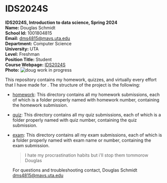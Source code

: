 # IDS2024S

**IDS2024S, Introduction to data science, Spring 2024**  
**Name:** Douglas Schmidt  
**School Id:** 1001804815  
**Email:** dms4815@mavs.uta.edu  
**Department:** Computer Science  
**University:** UTA  
**Level:** Freshman  
**Position Title:** Student  
**Course Webpage:** [IDS2024S](https://www.cdslab.org)  
**Photo:** ![doug work in progress](Selfpic.png)

This repository contains my homework, quizzes, and virtually every effort that I have made for <course name>. The structure of the project is the following:

- [homework](./hw): This directory contains all my homework submissions, each of which is a folder properly named with homework number, containing the homework submission.

- [quiz](./quiz): This directory contains all my quiz submissions, each of which is a folder properly named with quiz number, containing the quiz submission.

- [exam](./exam): This directory contains all my exam submissions, each of which is a folder properly named with exam name or number, containing the exam submission.

  >I hate my procrastination habits but i'll stop them tommorow  
  >Douglas


  For questions and troubleshooting contact,
  Douglas Schmidt  
  dms4815@mavs.uta.edu
  


